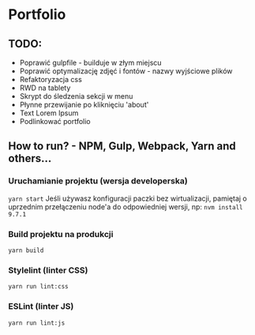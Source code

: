 # Portfolio

## TODO:
- Poprawić gulpfile - builduje w złym miejscu
- Poprawić optymalizację zdjęć i fontów - nazwy wyjściowe plików
- Refaktoryzacja css
- RWD na tablety
- Skrypt do śledzenia sekcji w menu
- Płynne przewijanie po kliknięciu 'about'
- Text Lorem Ipsum
- Podlinkować portfolio

## How to run? - NPM, Gulp, Webpack, Yarn and others...
### Uruchamianie projektu (wersja developerska)
```yarn start```
Jeśli używasz konfiguracji paczki bez wirtualizacji, pamiętaj o uprzednim przełączeniu node'a do odpowiedniej wersji, np:
```nvm install 9.7.1```

### Build projektu na produkcji
```yarn build```

### Stylelint (linter CSS)
```yarn run lint:css```

### ESLint (linter JS)
```yarn run lint:js```
